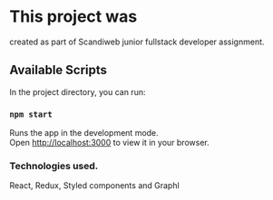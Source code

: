 # This project was

created as part of Scandiweb junior fullstack developer assignment.

## Available Scripts

In the project directory, you can run:

### `npm start`

Runs the app in the development mode.\
Open [http://localhost:3000](http://localhost:3000) to view it in your browser.

### Technologies used.

React,
Redux,
Styled components
and
Graphl
